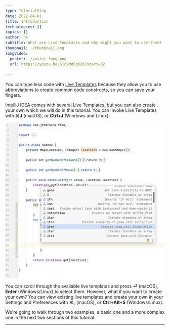 ```yaml
---
type: TutorialStep
date: 2022-04-01
title: Introduction 
technologies: []
topics: []
author: hs
subtitle: What are Live Templates and why might you want to use them?
thumbnail: ./thumbnail.png
longVideo:
  poster: ./poster_long.png
  url: https://youtu.be/Sio9MdSqXZo?start=32

---
```


You can type less code with [Live Templates](https://www.jetbrains.com/help/idea/using-live-templates.html) because they allow you to use abbreviations to create common code constructs, so you can save your fingers. 

IntelliJ IDEA comes with several Live Templates, but you can also create your own which we will do in this tutorial. You can invoke Live Templates with **⌘J** (macOS), or **Ctrl+J** (Windows and Linux):

![Live Templates popup](live_templates_preview.png)

You can scroll through the available live templates and press **⏎** (macOS), **Enter** (Windows/Linux) to select them. However, what if you want to create your own? You can view existing live templates and create your own in your Settings and Preferences with **⌘,** (macOS), or **Ctrl+Alt+S** (Windows/Linux).

We're going to walk through two examples, a basic one and a more complex one in the next two sections of this tutorial.

---
